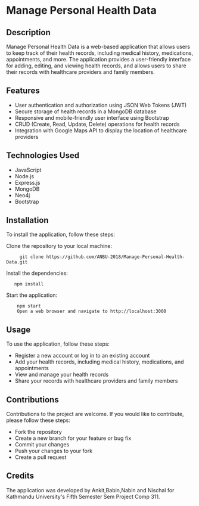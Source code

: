 # Manage Personal Health Data
## Description
Manage Personal Health Data is a web-based application that allows users to keep track of their health records, including medical history, medications, appointments, and more. The application provides a user-friendly interface for adding, editing, and viewing health records, and allows users to share their records with healthcare providers and family members.

## Features
- User authentication and authorization using JSON Web Tokens (JWT)  
- Secure storage of health records in a MongoDB database  
- Responsive and mobile-friendly user interface using Bootstrap  
- CRUD (Create, Read, Update, Delete) operations for health records  
- Integration with Google Maps API to display the location of healthcare providers  

## Technologies Used
- JavaScript   
- Node.js  
- Express.js  
- MongoDB     
- Neo4j  
- Bootstrap  

## Installation
To install the application, follow these steps:  
  
Clone the repository to your local machine: 
```console
     git clone https://github.com/ANBU-2018/Manage-Personal-Health-Data.git  
```
  
  Install the dependencies: 
  ```console
     npm install  
  ```
       
  Start the application:
  ```console
      npm start  
      Open a web browser and navigate to http://localhost:3000  
  ```
        
## Usage
To use the application, follow these steps:  
  
- Register a new account or log in to an existing account  
- Add your health records, including medical history, medications, and appointments  
- View and manage your health records  
- Share your records with healthcare providers and family members  
 
## Contributions  
Contributions to the project are welcome. If you would like to contribute, please follow these steps:  
- Fork the repository  
- Create a new branch for your feature or bug fix  
- Commit your changes  
- Push your changes to your fork  
- Create a pull request  
    
## Credits
The application was developed by Ankit,Babin,Nabin and Nischal for Kathmandu 
University's Fifth Semester Sem Project Comp 311.  
